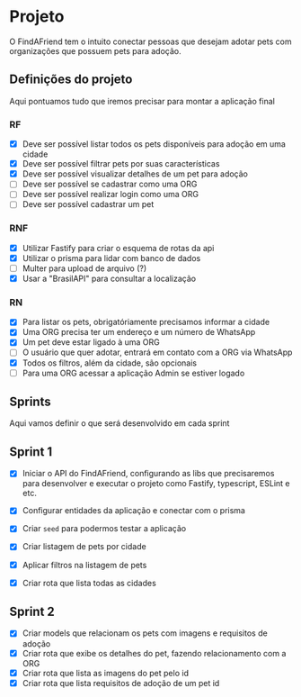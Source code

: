 # Projeto

O FindAFriend tem o intuito conectar pessoas que desejam adotar pets com organizações que possuem pets para adoção.

## Definições do projeto

Aqui pontuamos tudo que iremos precisar para montar a aplicação final

### RF
- [x] Deve ser possível listar todos os pets disponíveis para adoção em uma cidade
- [x] Deve ser possível filtrar pets por suas características
- [x] Deve ser possível visualizar detalhes de um pet para adoção
- [ ] Deve ser possível se cadastrar como uma ORG
- [ ] Deve ser possível realizar login como uma ORG
- [ ] Deve ser possível cadastrar um pet

### RNF
- [x] Utilizar Fastify para criar o esquema de rotas da api
- [x] Utilizar o prisma para lidar com banco de dados
- [ ] Multer para upload de arquivo (?)
- [x] Usar a "BrasilAPI" para consultar a localização

### RN
- [x] Para listar os pets, obrigatóriamente precisamos informar a cidade
- [x] Uma ORG precisa ter um endereço e um número de WhatsApp
- [x] Um pet deve estar ligado à uma ORG
- [ ] O usuário que quer adotar, entrará em contato com a ORG via WhatsApp
- [x] Todos os filtros, além da cidade, são opcionais
- [ ] Para uma ORG acessar a aplicação Admin se estiver logado

## Sprints

Aqui vamos definir o que será desenvolvido em cada sprint

## Sprint 1

- [x] Iniciar o API do FindAFriend, configurando as libs que precisaremos para desenvolver e executar o projeto como Fastify, typescript, ESLint e etc.

- [x] Configurar entidades da aplicação e conectar com o prisma
- [x] Criar `seed` para podermos testar a aplicação
- [x] Criar listagem de pets por cidade
- [x] Aplicar filtros na listagem de pets 
- [x] Criar rota que lista todas as cidades

## Sprint 2

- [x] Criar models que relacionam os pets com imagens e requisitos de adoção
- [x] Criar rota que exibe os detalhes do pet, fazendo relacionamento com a ORG
- [x] Criar rota que lista as imagens do pet pelo id
- [x] Criar rota que lista requisitos de adoção de um pet id